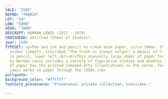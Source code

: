 ```yaml
---
SALE: '2565'
REFNO: "780624"
LOT: "24"
LOW: "5000"
HIGH: "7000"
DESCRIPT: NORMAN LEWIS (1917 - 1979)
CROSSHEAD: Untitled (Sheet of Studies).
year: 1940
TYPESET: <p>Pen and ink and pencil on cream wove paper, circa 1940s. 508x660 mm; 20x26
  inches (sheet). Inscribed "The truth is always vulgar! a mosaic of living things"
  in pencil, lower left.<br><br>This unusually large sheet of paper for sketching
  by Norman Lewis includes a variety of figurative studies and doodles. The sheet
  of paper has the printed Inkweed Arts illustrations on the verso, found on many
  Lewis works on paper through the 1950s.</p>
pullquote: ''
background_color: "#ffffff"
footnote_provenance: 'Provenance: private collection, Louisiana.'

---
```

